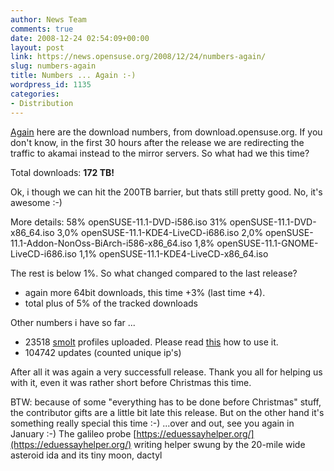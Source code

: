 ```yaml
---
author: News Team
comments: true
date: 2008-12-24 02:54:09+00:00
layout: post
link: https://news.opensuse.org/2008/12/24/numbers-again/
slug: numbers-again
title: Numbers ... Again :-)
wordpress_id: 1135
categories:
- Distribution
---
```


[Again](//news.opensuse.org/2008/06/24/numbers/) here are the download numbers, from download.opensuse.org. If you don't know, in the first 30 hours after the release we are redirecting the traffic to akamai instead to the mirror servers. So what had we this time?

Total downloads: **172 TB!**

Ok, i though we can hit the 200TB barrier, but thats still pretty good. No, it's awesome :-)


More details:
58%  openSUSE-11.1-DVD-i586.iso
31%  openSUSE-11.1-DVD-x86_64.iso
3,0% openSUSE-11.1-KDE4-LiveCD-i686.iso
2,0% openSUSE-11.1-Addon-NonOss-BiArch-i586-x86_64.iso
1,8% openSUSE-11.1-GNOME-LiveCD-i686.iso
1,1% openSUSE-11.1-KDE4-LiveCD-x86_64.iso

The rest is below 1%. So what changed compared to the last release?

* again more 64bit downloads, this time +3% (last time +4).
* total plus of 5% of the tracked downloads

Other numbers i have so far ...

* 23518 [smolt](http://smolts.org/) profiles uploaded. Please read [this](http://zonker.opensuse.org/2008/12/22/reminder-to-smolt-we-want-your-hardware-profiles/) how to use it.
* 104742 updates (counted unique ip's)

After all it was again a very successfull release. Thank you all for helping us with it, even it was rather short before Christmas this time.

BTW: because of some "everything has to be done before Christmas" stuff, the contributor gifts are a little bit late this release. But on the other hand it's something really special this time :-) ...over and out, see you again in January :-) The galileo probe [https://eduessayhelper.org/](https://eduessayhelper.org/) writing helper swung by the 20-mile wide asteroid ida and its tiny moon, dactyl
